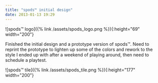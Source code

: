 ```yaml
---
title: "spods™ initial design"
date: 2013-01-13 19:29
---
```


![spods™ logo]({% link /assets/spods_logo.png %}){:height="69" width="200"}

Finished the initial design and a prototype version of spods™.  Need to reprint the prototype to lighten up some of the colors and rework to the style I ended up with after a weekend of playing around, then need to schedule a playtest.

![spods™ tile]({% link /assets/spods_tile.png %}){:height="177" width="200"}
